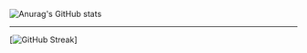 

![Anurag's GitHub stats](https://github-readme-stats.vercel.app/api?username=archely&show_icons=true&theme=darcula)
<br>
<hr>

[![GitHub Streak](https://github-readme-streak-stats.herokuapp.com/?user=archely)]


